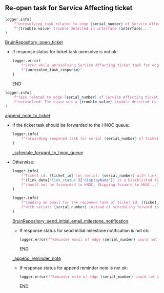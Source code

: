 ## Re-open task for Service Affecting ticket

```python
logger.info(
    f"Unresolving task related to edge {serial_number} of Service Affecting ticket {ticket_id} due to a "
    f"{trouble.value} trouble detected in interface {interface}..."
)
```

[BruinRepository::open_ticket](../../repositories/bruin_repository/open_ticket.md)

* If response status for ticket task unresolve is not ok:
  ```python
  logger.error(
      f"Error while unresolving Service Affecting ticket task for edge {serial_number}: "
      f"{unresolve_task_response}"
  )
  ```
  END

```python
logger.info(
    f"Task related to edge {serial_number} of Service Affecting ticket {ticket_id} was successfully "
    f"unresolved! The cause was a {trouble.value} trouble detected in interface {interface}"
)
```

[append_note_to_ticket](../../repositories/bruin_repository/append_note_to_ticket.md)

* If the ticket task should be forwarded to the HNOC queue:
    ```python
    logger.info(
        f"Forwarding reopened task for serial {serial_number} of ticket {ticket_id} to the HNOC queue..."
    )
    ```

    [_schedule_forward_to_hnoc_queue](_schedule_forward_to_hnoc_queue.md)

* Otherwise:
    ```python
    logger.info(
        f"Ticket_id: {ticket_id} for serial: {serial_number} with link_label: "
        f"{link_data['link_status']['displayName']} is a blacklisted link and "
        f"should not be forwarded to HNOC. Skipping forward to HNOC..."
    )
    ```

    ```python
    logger.info(
        f"Sending an email for the reopened task of ticket_id: {ticket_id} "
        f"with serial: {serial_number} instead of scheduling forward to HNOC..."
    )
    ```

    [BruinRepository::send_initial_email_milestone_notification](../../repositories/bruin_repository/send_initial_email_milestone_notification.md)

    * If response status for send initial milestone notification is not ok:
      ```python
      logger.error(f"Reminder email of edge {serial_number} could not be sent for ticket {ticket_id}!")
      ```
      END

    [_append_reminder_note](_append_reminder_note.md)

    * If response status for append reminder note is not ok:
      ```python
      logger.error(f"Reminder note of edge {serial_number} could not be appended to ticket {ticket_id}!")
      ```
      END